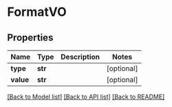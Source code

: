 # FormatVO

## Properties
Name | Type | Description | Notes
------------ | ------------- | ------------- | -------------
**type** | **str** |  | [optional] 
**value** | **str** |  | [optional] 

[[Back to Model list]](../README.md#documentation-for-models) [[Back to API list]](../README.md#documentation-for-api-endpoints) [[Back to README]](../README.md)


